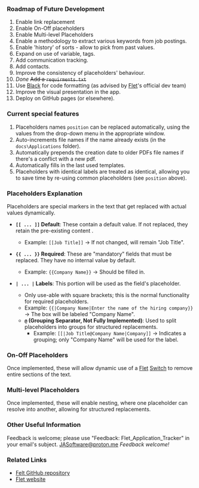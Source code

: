### Roadmap of Future Development

1. Enable link replacement
2. Enable On-Off placeholders
3. Enable Multi-level Placeholders
4. Enable a methodology to extract various keywords from job postings.
5. Enable 'history' of sorts - allow to pick from past values.
6. Expand on use of variable, tags.
7. Add communication tracking.
8. Add contacts.
9. Improve the consistency of placeholders' behaviour.
10. _Done_ ~~Add a ``requirments.txt``~~
11. Use [Black](https://github.com/psf/black) for code formatting (as advised by [Flet](https://flet.dev/)'s official dev team)
12. Improve the visual presentation in the app.
13. Deploy on GitHub pages (or elsewhere).

### Current special features

1. Placeholders names ``position`` can be replaced automatically, using the values from the drop-down menu in the appropriate window.
2. Auto-increments file names if the name already exists (in the ``docs\Applications`` folder).
3. Automatically prepends the creation date to older PDFs file names if there's a conflict with a new pdf.
4. Automatically fills in the last used templates.
5. Placeholders with identical labels are treated as identical, allowing you to save time by re-using common placeholders (see ``position`` above).

### Placeholders Explanation

Placeholders are special markers in the text that get replaced with actual values dynamically.

- **``[[ ... ]]`` Default**: These contain a default value. If not replaced, they retain the pre-existing content .
    - Example: `[[Job Title]]` → If not changed, will remain "Job Title".
- **``{{ ... }}`` Required**: These are "mandatory" fields that must be replaced. They have no internal value by default.
    - Example: `{{Company Name}}` → Should be filled in.

- **``| ... |`` Labels**: This portion will be used as the field's placeholder.
    - Only use-able with square brackets; this is the normal functionality for required placeholders.
    - Example: `{{|Company Name|Enter the name of the hiring company}}` → The box will be labeled "Company Name".
    - **``@`` (Grouping Separator, Not Fully Implemented)**: Used to split placeholders into groups for structured replacements.
        - Example: `[[|Job Title@Company Name|Company]]` → Indicates a grouping; only "Company Name" will be used for the label.

### On-Off Placeholders

Once implemented, these will allow dynamic use of a [Flet](https://flet.dev/) [Switch](https://flet.dev/docs/controls/switch/) to remove entire sections of the text.

### Multi-level Placeholders

Once implemented, these will enable nesting, where one placeholder can resolve into another, allowing for structured replacements.

### Other Useful Information

Feedback is welcome; please use "Feedback: Flet_Application_Tracker" in your email's subject. [JASoftware@proton.me](mailto:JASoftware@proton.me) _Feedback welcome!_

### Related Links

* [Felt GitHub repository](https://github.com/flet-dev/flet)
* [Flet website](https://flet.dev/)
